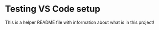 # Testing VS Code setup

This is a helper README file with information about what is in this project!